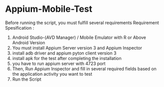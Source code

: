 # Appium-Mobile-Test
Before running the script, you must fulfill several requirements
Requirement Spesification : 
1. Android Studio-(AVD Manager) / Mobile Emulator with R or Above Android Version 
2. You must install Appium Server version 3 and Appium Inspector
3. install adb driver and appium pyton client version 3
4. install apk for the test
after completing the installation 
1. you have to run appium server with 4723 port
2. Then, Run Appium Inspector and fill in several required fields based on the application activity you want to test
3. Run the Script

